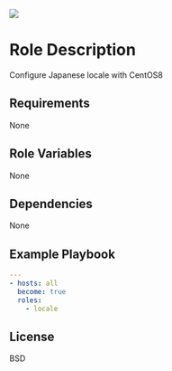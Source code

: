 [![](https://github.com/ansible-roles-matsumura/locale/workflows/build/badge.svg)](https://github.com/ansible-roles-matsumura/locale/actions?query=workflow%3Abuild)

Role Description
=========

Configure Japanese locale with CentOS8

Requirements
------------

None

Role Variables
--------------

None

Dependencies
------------

None

Example Playbook
----------------

```YAML
---
- hosts: all
  become: true
  roles:
    - locale
```

License
-------

BSD
